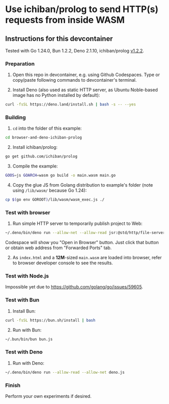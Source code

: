 # Use ichiban/prolog to send HTTP(s) requests from inside WASM

## Instructions for this devcontainer

Tested with Go 1.24.0, Bun 1.2.2, Deno 2.1.10, ichiban/prolog [v1.2.2](https://github.com/ichiban/prolog/tree/v1.2.2).

### Preparation

1. Open this repo in devcontainer, e.g. using Github Codespaces.
   Type or copy/paste following commands to devcontainer's terminal.

2. Install Deno (also used as static HTTP server, as Ubuntu Noble-based image has no Python installed by default):

```sh
curl -fsSL https://deno.land/install.sh | bash -s -- --yes
```

### Building

1. `cd` into the folder of this example:

```sh
cd browser-and-deno-ichiban-prolog
```

2. Install ichiban/prolog:

```sh
go get github.com/ichiban/prolog
```

3. Compile the example:

```sh
GOOS=js GOARCH=wasm go build -o main.wasm main.go
```

4. Copy the glue JS from Golang distribution to example's folder (note using `/lib/wasm/` because Go 1.24):

```sh
cp $(go env GOROOT)/lib/wasm/wasm_exec.js ./
```

### Test with browser

1. Run simple HTTP server to temporarily publish project to Web:

```sh
~/.deno/bin/deno run --allow-net --allow-read jsr:@std/http/file-server
```

Codespace will show you "Open in Browser" button. Just click that button or
obtain web address from "Forwarded Ports" tab.

2. As `index.html` and a **12M**-sized `main.wasm` are loaded into browser, refer to browser developer console
   to see the results.

### Test with Node.js

Impossible yet due to https://github.com/golang/go/issues/59605.

### Test with Bun

1. Install Bun:

```sh
curl -fsSL https://bun.sh/install | bash
```

2. Run with Bun:

```sh
~/.bun/bin/bun bun.js
```

### Test with Deno

1. Run with Deno:

```sh
~/.deno/bin/deno run --allow-read --allow-net deno.js
```

### Finish

Perform your own experiments if desired.
